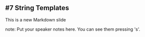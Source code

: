##  #7 String Templates

This is a new Markdown slide

note:
    Put your speaker notes here.
    You can see them pressing 's'.
